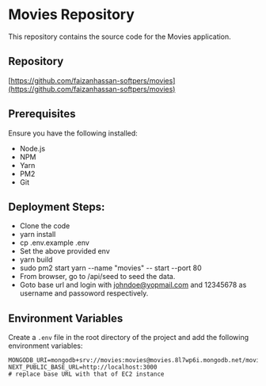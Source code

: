 # Movies Repository

This repository contains the source code for the Movies application.

## Repository

[https://github.com/faizanhassan-softpers/movies](https://github.com/faizanhassan-softpers/movies)

## Prerequisites

Ensure you have the following installed:

- Node.js
- NPM
- Yarn
- PM2
- Git

## Deployment Steps:
- Clone the code
- yarn install
- cp .env.example .env
- Set the above provided env
- yarn build
- sudo pm2 start yarn --name "movies" -- start --port 80
- From browser, go to /api/seed to seed the data.
- Goto base url and login with johndoe@yopmail.com and 12345678 as username and passoword respectively.


## Environment Variables

Create a `.env` file in the root directory of the project and add the following environment variables:

```plaintext
MONGODB_URI=mongodb+srv://movies:movies@movies.8l7wp6i.mongodb.net/movies_db
NEXT_PUBLIC_BASE_URL=http://localhost:3000 
# replace base URL with that of EC2 instance



